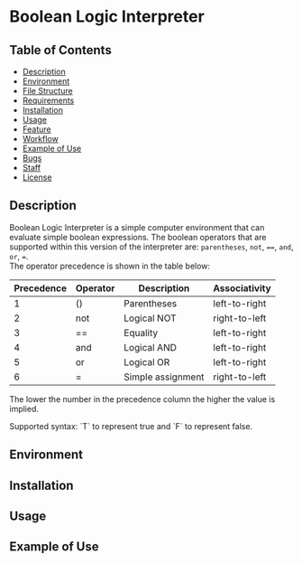 # Boolean Logic Interpreter

## Table of Contents

* [Description](#Description)
* [Environment](#Environment)
* [File Structure](#file-structure)
* [Requirements](#requirements)
* [Installation](#installation)
* [Usage](#usage)
* [Feature](#features)
* [Workflow](#Workflow)
* [Example of Use](#example-of-use)
* [Bugs](#bugs)
* [Staff](#staff)
* [License](#license)

## Description
Boolean Logic Interpreter is a simple computer environment that can evaluate simple boolean expressions. The boolean operators that are supported within this version of the interpreter are: `parentheses`, `not`, `==`, `and`, `or`, `=`.
<br>
The operator precedence is shown in the table below:

| Precedence | Operator | Description | Associativity |
| ---------- | -------- | ----------- | ------------- |
| 1 | () | Parentheses | left-to-right |
| 2 | not | Logical NOT | right-to-left |
| 3 | == | Equality | left-to-right |
| 4 | and | Logical AND | left-to-right |
| 5 | or | Logical OR | left-to-right |
| 6 | = | Simple assignment | right-to-left |

<p> The lower the number in the precedence column the higher the value is implied.
</p>
Supported syntax: `T` to represent true and `F` to represent false.

## Environment


## Installation


## Usage


## Example of Use

